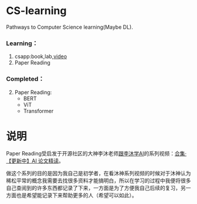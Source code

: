 # CS-learning
Pathways to Computer Science learning(Maybe DL). 
### Learning： 
1. csapp:book,lab,[video](<https://www.bilibili.com/video/BV1os4y1b7we?share_source=copy_web>)
2. Paper Reading
### Completed： 
2. Paper Reading:
    - BERT
    - ViT
    - Transformer

# 说明    

Paper Reading受启发于开源社区的大神李沐老师[跟李沐学AI](https://space.bilibili.com/1567748478?spm_id_from=333.337.0.0)的系列视频：[合集·【更新中】AI 论文精读](https://space.bilibili.com/1567748478/lists/32744?type=season)。    

做这个系列的目的是因为我自己是初学者，在看沐神系列视频的时候对于沐神认为稀松平常的概念我需要去找很多资料才能搞明白，所以在学习的过程中我便将很多自己查阅到的许多东西都记录了下来，一方面是为了方便我自己后续的复习，另一方面也是希望能记录下来帮助更多的人（希望可以如此）。    